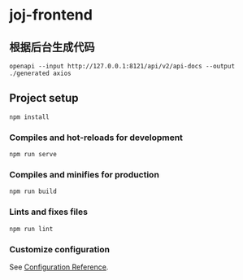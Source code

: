 # joj-frontend

## 根据后台生成代码
```shell
openapi --input http://127.0.0.1:8121/api/v2/api-docs --output ./generated axios
```

## Project setup
```
npm install
```

### Compiles and hot-reloads for development
```
npm run serve
```

### Compiles and minifies for production
```
npm run build
```

### Lints and fixes files
```
npm run lint
```

### Customize configuration
See [Configuration Reference](https://cli.vuejs.org/config/).
